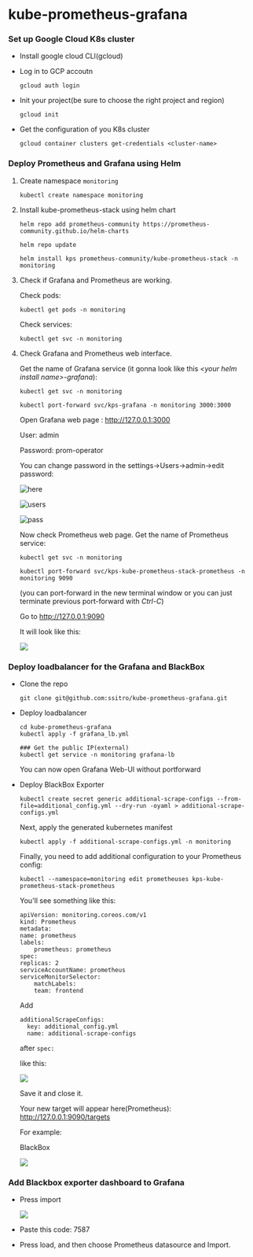 # kube-prometheus-grafana

### Set up Google Cloud K8s cluster
* Install google cloud CLI(gcloud)
* Log in to GCP accoutn

    `gcloud auth login`

* Init your project(be sure to choose the right project and region)

    `gcloud init`

* Get the configuration of you K8s cluster

    `gcloud container clusters get-credentials <cluster-name>`

### Deploy Prometheus and Grafana using Helm
1. Create namespace `monitoring`

    `kubectl create namespace monitoring`

2. Install kube-prometheus-stack using helm chart
    
    ```
    helm repo add prometheus-community https://prometheus-community.github.io/helm-charts

    helm repo update

    helm install kps prometheus-community/kube-prometheus-stack -n monitoring

    ```
4. Check if Grafana and Prometheus are working.
    
    Check pods:
    
    `kubectl get pods -n monitoring`

    Check services:

    `kubectl get svc -n monitoring`

5. Check Grafana and Prometheus web interface.

    Get the name of Grafana service (it gonna look like this *\<your helm install name\>-grafana*):

    `kubectl get svc -n monitoring`

    `kubectl port-forward svc/kps-grafana -n monitoring 3000:3000`

    Open Grafana web page : http://127.0.0.1:3000

    User: admin
    
    Password: prom-operator

    You can change password in the settings->Users->admin->edit password:

    ![here](https://imgur.com/rmCmemM.png)

    ![users](https://imgur.com/pIFza0U.png)

    ![pass](https://imgur.com/uXehGnI.png)

    Now check Prometheus web page.
    Get the name of Prometheus service:

    `kubectl get svc -n monitoring`

    `kubectl port-forward svc/kps-kube-prometheus-stack-prometheus -n monitoring 9090` 
    
    (you can port-forward in the new terminal window or you can just terminate previous port-forward with *Ctrl-C*)

    Go to http://127.0.0.1:9090

    It will look like this:

    ![](https://imgur.com/2PKRDG3.png)

### Deploy loadbalancer for the Grafana and BlackBox
    
* Clone the repo
    
    ```
    git clone git@github.com:ssitro/kube-prometheus-grafana.git
    ```

* Deploy loadbalancer
    ```
    cd kube-prometheus-grafana
    kubectl apply -f grafana_lb.yml

    ### Get the public IP(external)
    kubectl get service -n monitoring grafana-lb
    ```
    You can now open Grafana Web-UI without portforward 

* Deploy BlackBox Exporter
    
    `kubectl create secret generic additional-scrape-configs --from-file=additional_config.yml --dry-run -oyaml > additional-scrape-configs.yml
    `

    Next, apply the generated kubernetes manifest

    `kubectl apply -f additional-scrape-configs.yml -n monitoring
    `

    Finally, you need to add additional configuration to your Prometheus config:

    ```
    kubectl --namespace=monitoring edit prometheuses kps-kube-prometheus-stack-prometheus
    ```

    You'll see something like this:

    ```
    apiVersion: monitoring.coreos.com/v1
    kind: Prometheus
    metadata:
    name: prometheus
    labels:
        prometheus: prometheus
    spec:
    replicas: 2
    serviceAccountName: prometheus
    serviceMonitorSelector:
        matchLabels:
        team: frontend
    ```

    Add 
    ```
    additionalScrapeConfigs:
      key: additional_config.yml
      name: additional-scrape-configs
    ```

    after `spec:`

    like this:

    ![](https://i.imgur.com/O5ARbT2.png)

    Save it and close it.

    Your new target will appear here(Prometheus): http://127.0.0.1:9090/targets

    For example: 

    BlackBox

    ![](https://imgur.com/iowFBTy.png)

### Add Blackbox exporter dashboard to Grafana

* Press import

    ![](https://i.imgur.com/65lmfFN.png)

* Paste this code: 7587

* Press load, and then choose Prometheus datasource and Import.
